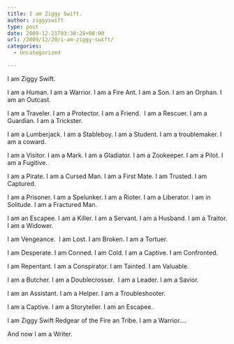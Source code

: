 ```yaml
---
title: I am Ziggy Swift.
author: ziggyswift
type: post
date: 2009-12-21T03:30:28+00:00
url: /2009/12/20/i-am-ziggy-swift/
categories:
  - Uncategorized

---
```

I am Ziggy Swift.

I am a Human. I am a Warrior. I am a Fire Ant. I am a Son. I am an Orphan. I am an Outcast.

I am a Traveler. I am a Protector. I am a Friend.  I am a Rescuer. I am a Guardian. I am a Trickster.

I am a Lumberjack. I am a Stableboy. I am a Student. I am a troublemaker. I am a coward.

I am a Visitor. I am a Mark. I am a Gladiator. I am a Zookeeper. I am a Pilot. I am a Fugitive.

I am a Pirate. I am a Cursed Man. I am a First Mate. I am Trusted. I am Captured.

I am a Prisoner. I am a Spelunker. I am a Rioter. I am a Liberator. I am in Solitude. I am a Fractured Man.

I am an Escapee. I am a Killer. I am a Servant. I am a Husband. I am a Traitor. I am a Widower.

I am Vengeance.  I am Lost. I am Broken. I am a Tortuer.

I am Desperate. I am Conned. I am Cold. I am a Captive. I am Confronted.

I am Repentant. I am a Conspirator. I am Tainted. I am Valuable.

I am a Butcher. I am a Doublecrosser.  I am a Leader. I am a Savior.

I am an Assistant. I am a Helper. I am a Troubleshooter.

I am a Captive. I am a Storyteller. I am an Escapee.

I am Ziggy Swift Redgear of the Fire an Tribe. I am a Warrior&#8230;.

And now I am a Writer.